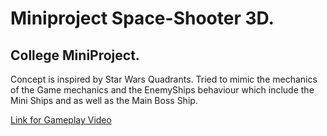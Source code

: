 # Miniproject Space-Shooter 3D.
  College MiniProject.
  ---
  Concept is inspired by Star Wars Quadrants. Tried to mimic the mechanics of the Game mechanics and the EnemyShips behaviour which include the Mini Ships and as well as the Main
  Boss Ship.
  
  [Link for Gameplay Video](https://drive.google.com/file/d/1rtQ4nibuSfiejLsuNKF0QrQtvgT9gJdG/view?usp=sharing)
